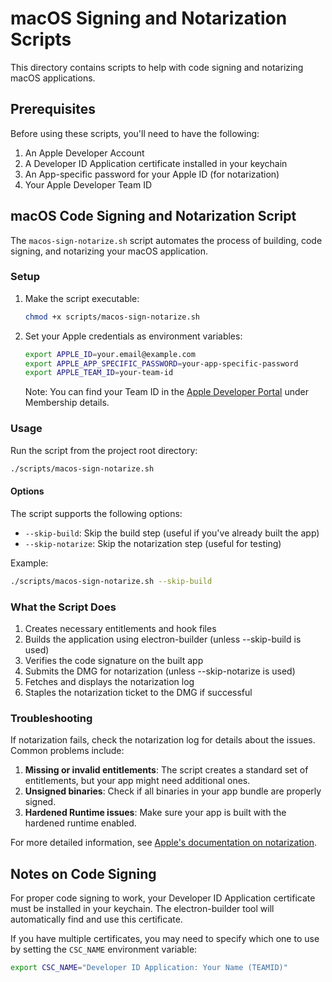 # macOS Signing and Notarization Scripts

This directory contains scripts to help with code signing and notarizing macOS applications.

## Prerequisites

Before using these scripts, you'll need to have the following:

1. An Apple Developer Account
2. A Developer ID Application certificate installed in your keychain
3. An App-specific password for your Apple ID (for notarization)
4. Your Apple Developer Team ID

## macOS Code Signing and Notarization Script

The `macos-sign-notarize.sh` script automates the process of building, code signing, and notarizing your macOS application.

### Setup

1. Make the script executable:
   ```bash
   chmod +x scripts/macos-sign-notarize.sh
   ```

2. Set your Apple credentials as environment variables:
   ```bash
   export APPLE_ID=your.email@example.com
   export APPLE_APP_SPECIFIC_PASSWORD=your-app-specific-password
   export APPLE_TEAM_ID=your-team-id
   ```

   Note: You can find your Team ID in the [Apple Developer Portal](https://developer.apple.com/account/#/membership) under Membership details.

### Usage

Run the script from the project root directory:

```bash
./scripts/macos-sign-notarize.sh
```

#### Options

The script supports the following options:

- `--skip-build`: Skip the build step (useful if you've already built the app)
- `--skip-notarize`: Skip the notarization step (useful for testing)

Example:
```bash
./scripts/macos-sign-notarize.sh --skip-build
```

### What the Script Does

1. Creates necessary entitlements and hook files
2. Builds the application using electron-builder (unless --skip-build is used)
3. Verifies the code signature on the built app
4. Submits the DMG for notarization (unless --skip-notarize is used)
5. Fetches and displays the notarization log
6. Staples the notarization ticket to the DMG if successful

### Troubleshooting

If notarization fails, check the notarization log for details about the issues. Common problems include:

1. **Missing or invalid entitlements**: The script creates a standard set of entitlements, but your app might need additional ones.
2. **Unsigned binaries**: Check if all binaries in your app bundle are properly signed.
3. **Hardened Runtime issues**: Make sure your app is built with the hardened runtime enabled.

For more detailed information, see [Apple's documentation on notarization](https://developer.apple.com/documentation/security/notarizing_macos_software_before_distribution).

## Notes on Code Signing

For proper code signing to work, your Developer ID Application certificate must be installed in your keychain. The electron-builder tool will automatically find and use this certificate.

If you have multiple certificates, you may need to specify which one to use by setting the `CSC_NAME` environment variable:

```bash
export CSC_NAME="Developer ID Application: Your Name (TEAMID)"
``` 